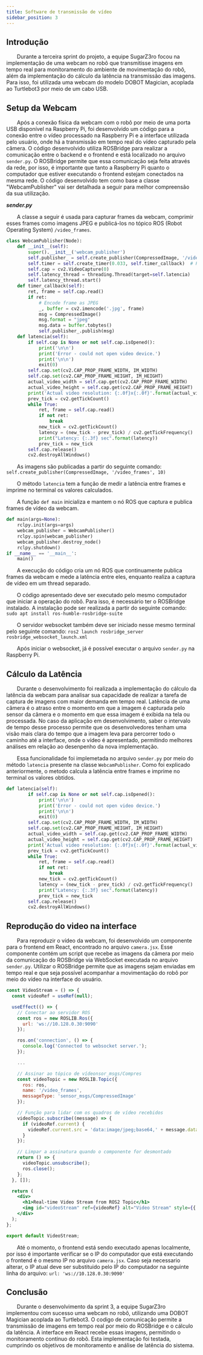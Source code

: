 ```yaml
---
title: Software de transmissão de vídeo
sidebar_position: 3
---
```


## Introdução

&emsp;&emsp;Durante a terceira sprint do projeto, a equipe SugarZ3ro focou na implementação de uma webcam no robô que transmitisse imagens em tempo real para monitoramento do ambiente de movimentação do robô, além da implementação do cálculo da latência na transmissão das imagens. Para isso, foi utilizada uma webcam do modelo DOBOT Magician, acoplada ao Turtlebot3 por meio de um cabo USB.

## Setup da Webcam
&emsp;&emsp;Após a conexão física da webcam com o robô por meio de uma porta USB disponível na Raspberry Pi, foi desenvolvido um código para a conexão entre o vídeo processado na Raspberry Pi e a interface utilizada pelo usuário, onde há a transmissão em tempo real do vídeo capturado pela câmera. O código desenvolvido utiliza ROSBridge para realizar a comunicação entre o backend e o frontend e está localizado no arquivo `sender.py`. O ROSBridge permite que essa comunicação seja feita através da rede, por isso, é importante que tanto a Raspberry Pi quanto o computador que estiver executando o frontend estejam conectados na mesma rede. O código desenvolvido tem como base a classe "WebcamPublisher" vai ser detalhada a seguir para melhor compreensão da sua utilização.

***sender.py***

&emsp;&emsp;A classe a seguir é usada para capturar frames da webcam, comprimir esses frames como imagens JPEG e publicá-los no tópico ROS (Robot Operating System) `/video_frames`.

```python
class WebcamPublisher(Node):
    def __init__(self):
        super().__init__('webcam_publisher')
        self.publisher_ = self.create_publisher(CompressedImage, '/video_frames', 10)
        self.timer = self.create_timer(0.033, self.timer_callback)  # Publish every 0.1 seconds (10 Hz)
        self.cap = cv2.VideoCapture(0)
        self.latency_thread = threading.Thread(target=self.latencia)
        self.latency_thread.start()
    def timer_callback(self):
        ret, frame = self.cap.read()
        if ret:
            # Encode frame as JPEG
            _, buffer = cv2.imencode('.jpg', frame)
            msg = CompressedImage()
            msg.format = "jpeg"
            msg.data = buffer.tobytes()
            self.publisher_.publish(msg)
    def latencia(self):
        if self.cap is None or not self.cap.isOpened():
            print('\n\n')
            print('Error - could not open video device.')
            print('\n\n')
            exit(0)
        self.cap.set(cv2.CAP_PROP_FRAME_WIDTH, IM_WIDTH)
        self.cap.set(cv2.CAP_PROP_FRAME_HEIGHT, IM_HEIGHT)
        actual_video_width = self.cap.get(cv2.CAP_PROP_FRAME_WIDTH)
        actual_video_height = self.cap.get(cv2.CAP_PROP_FRAME_HEIGHT)
        print('Actual video resolution: {:.0f}x{:.0f}'.format(actual_video_width, actual_video_height))
        prev_tick = cv2.getTickCount()
        while True:
            ret, frame = self.cap.read()
            if not ret:
                break
            new_tick = cv2.getTickCount()
            latency = (new_tick - prev_tick) / cv2.getTickFrequency()
            print("Latency: {:.3f} sec".format(latency))
            prev_tick = new_tick
        self.cap.release()
        cv2.destroyAllWindows()
```

&emsp;&emsp;As imagens são publicadas a partir do seguinte comando:
```self.create_publisher(CompressedImage, '/video_frames', 10)```

&emsp;&emsp;O método `latencia` tem a função de medir a latência entre frames e imprime no terminal os valores calculados.

&emsp;&emsp;A função `def main`  inicializa e mantem o nó ROS que captura e publica frames de vídeo da webcam.
```python
def main(args=None):
    rclpy.init(args=args)
    webcam_publisher = WebcamPublisher()
    rclpy.spin(webcam_publisher)
    webcam_publisher.destroy_node()
    rclpy.shutdown()
if __name__ == '__main__':
    main()
```
&emsp;&emsp;A execução do código cria um nó ROS que continuamente publica frames da webcam e mede a latência entre eles, enquanto realiza a captura de vídeo em um thread separado.

&emsp;&emsp;O código apresentado deve ser executado pelo mesmo computador que iniciar a operação do robô. Para isso, é necessário ter o ROSBridge instalado. A instalação pode ser realizada a partir do seguinte comando:
`sudo apt install ros-humble-rosbridge-suite`

&emsp;&emsp;O servidor websocket também deve ser iniciado nesse mesmo terminal pelo seguinte comando:
`ros2 launch rosbridge_server rosbridge_websocket_launch.xml`

&emsp;&emsp;Após iniciar o websocket, já é possível executar o arquivo `sender.py` na Raspberry Pi.

## Cálculo da Latência

&emsp;&emsp;Durante o desenvolvimento foi realizada a implementação do cálculo da latência da webcam para analisar sua capacidade de realizar a tarefa de captura de imagens com maior demanda em tempo real. Latência de uma câmera é o atraso entre o momento em que a imagem é capturada pelo sensor da câmera e o momento em que essa imagem é exibida na tela ou processada. No caso da aplicação em desenvolvimento, saber o intervalo de tempo desse processo permite que os desenvolvedores tenham uma visão mais clara do tempo que a imagem leva para percorrer todo o caminho até a interface, onde o vídeo é apresentado, permitindo melhores análises em relação ao desenpenho da nova implementação. 

&emsp;&emsp;Essa funcionalidade foi implemetada no arquivo `sender.py` por meio do método `latencia` presente na classe `WebcamPublisher`. Como foi explicado anteriormente, o metodo calcula a latência entre frames e imprime no terminal os valores obtidos. 

```python
def latencia(self):
        if self.cap is None or not self.cap.isOpened():
            print('\n\n')
            print('Error - could not open video device.')
            print('\n\n')
            exit(0)
        self.cap.set(cv2.CAP_PROP_FRAME_WIDTH, IM_WIDTH)
        self.cap.set(cv2.CAP_PROP_FRAME_HEIGHT, IM_HEIGHT)
        actual_video_width = self.cap.get(cv2.CAP_PROP_FRAME_WIDTH)
        actual_video_height = self.cap.get(cv2.CAP_PROP_FRAME_HEIGHT)
        print('Actual video resolution: {:.0f}x{:.0f}'.format(actual_video_width, actual_video_height))
        prev_tick = cv2.getTickCount()
        while True:
            ret, frame = self.cap.read()
            if not ret:
                break
            new_tick = cv2.getTickCount()
            latency = (new_tick - prev_tick) / cv2.getTickFrequency()
            print("Latency: {:.3f} sec".format(latency))
            prev_tick = new_tick
        self.cap.release()
        cv2.destroyAllWindows()
```


## Reprodução do video na interface

&emsp;&emsp;Para reproduzir o vídeo da webcam, foi desenvolvido um componente para o frontend em React, encontrado no arquivo `camera.jsx`. Esse componente contém um script que recebe as imagens da câmera por meio da comunicação do ROSBridge via WebSocket executada no arquivo `sender.py`. Utilizar o ROSBridge permite que as imagens sejam enviadas em tempo real e que seja possível acompanhar a movimentação do robô por meio do vídeo na interface do usuário.

```jsx
const VideoStream = () => {
  const videoRef = useRef(null);

  useEffect(() => {
    // Conectar ao servidor ROS
    const ros = new ROSLIB.Ros({
      url: 'ws://10.128.0.30:9090'
    });

    ros.on('connection', () => {
      console.log('Connected to websocket server.');
    });

    ...

    // Assinar ao tópico de vídeonsor_msgs/Compres
    const videoTopic = new ROSLIB.Topic({
      ros: ros,
      name: '/video_frames',
      messageType: 'sensor_msgs/CompressedImage'
    });

    // Função para lidar com os quadros de vídeo recebidos
    videoTopic.subscribe((message) => {
      if (videoRef.current) {
        videoRef.current.src = 'data:image/jpeg;base64,' + message.data;
      }
    });

    // Limpar a assinatura quando o componente for desmontado
    return () => {
      videoTopic.unsubscribe();
      ros.close();
    };
  }, []);

  return (
    <div>
      <h1>Real-time Video Stream from ROS2 Topic</h1>
      <img id="videoStream" ref={videoRef} alt="Video Stream" style={{ width: '640px', height: '480px' }} />
    </div>
  );
};

export default VideoStream;
```

&emsp;&emsp;Até o momento, o frontend está sendo executado apenas localmente, por isso é importante verificar se o IP do computador que está executando o frontend é o mesmo IP no arquivo ``camera.jsx``. Caso seja necessario alterar, o IP atual deve ser substituido pelo IP do computador na seguinte linha do arquivo: `` url: 'ws://10.128.0.30:9090' `` 

## Conclusão 

&emsp;&emsp;Durante o desenvolvimento da sprint 3, a equipe SugarZ3ro implementou com sucesso uma webcam no robô, utilizando uma DOBOT Magician acoplada ao Turtlebot3. O codigo de comunicação permite a transmissão de imagens em tempo real por meio do ROSBridge e o cálculo da latência. A interface em React recebe essas imagens, permitindo o monitoramento contínuo do robô. Esta implementação foi testada, cumprindo os objetivos de monitoramento e análise de latência do sistema.

